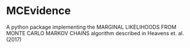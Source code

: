 # MCEvidence
A python package implementing the MARGINAL LIKELIHOODS FROM MONTE CARLO MARKOV CHAINS algorithm described in Heavens et. al. (2017)
